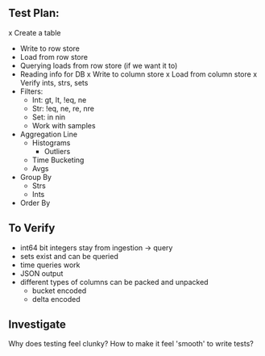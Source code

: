 Test Plan:
----------

  x Create a table
  * Write to row store
  * Load from row store
  * Querying loads from row store (if we want it to)
  * Reading info for DB
  x Write to column store
  x Load from column store
    x Verify ints, strs, sets
  * Filters:
    * Int: gt, lt, !eq, ne
    * Str: !eq, ne, re, nre
    * Set: in nin
    * Work with samples
  * Aggregation Line
    * Histograms
      * Outliers
    * Time Bucketing
    * Avgs
  * Group By
    * Strs
    * Ints
  * Order By
    
    
To Verify
---------


  * int64 bit integers stay from ingestion -> query
  * sets exist and can be queried
  * time queries work
  * JSON output
  * different types of columns can be packed and unpacked
    * bucket encoded
    * delta encoded


Investigate
-----------

Why does testing feel clunky? How to make it feel 'smooth' to write tests?
